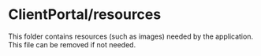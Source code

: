 # ClientPortal/resources

This folder contains resources (such as images) needed by the application. This file can
be removed if not needed.
